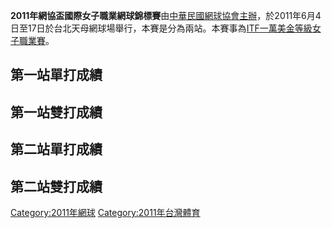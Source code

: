 **2011年網協盃國際女子職業網球錦標賽**由[中華民國網球協會主辦](../Page/中華民國網球協會.md "wikilink")，於2011年6月4日至17日於台北天母網球場舉行，本賽是分為兩站。本賽事為[ITF一萬美金等級女子職業賽](../Page/國際網球總會.md "wikilink")。

## 第一站單打成績

## 第一站雙打成績

## 第二站單打成績

## 第二站雙打成績

[Category:2011年網球](https://zh.wikipedia.org/wiki/Category:2011年網球 "wikilink")
[Category:2011年台灣體育](https://zh.wikipedia.org/wiki/Category:2011年台灣體育 "wikilink")